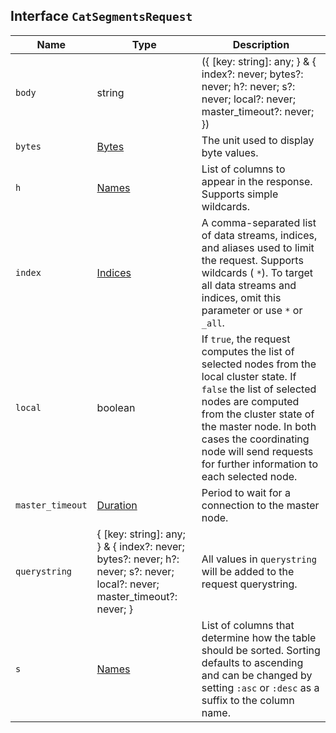 ## Interface `CatSegmentsRequest`

| Name | Type | Description |
| - | - | - |
| `body` | string | ({ [key: string]: any; } & { index?: never; bytes?: never; h?: never; s?: never; local?: never; master_timeout?: never; }) | All values in `body` will be added to the request body. |
| `bytes` | [Bytes](./Bytes.md) | The unit used to display byte values. |
| `h` | [Names](./Names.md) | List of columns to appear in the response. Supports simple wildcards. |
| `index` | [Indices](./Indices.md) | A comma-separated list of data streams, indices, and aliases used to limit the request. Supports wildcards ( `*`). To target all data streams and indices, omit this parameter or use `*` or `_all`. |
| `local` | boolean | If `true`, the request computes the list of selected nodes from the local cluster state. If `false` the list of selected nodes are computed from the cluster state of the master node. In both cases the coordinating node will send requests for further information to each selected node. |
| `master_timeout` | [Duration](./Duration.md) | Period to wait for a connection to the master node. |
| `querystring` | { [key: string]: any; } & { index?: never; bytes?: never; h?: never; s?: never; local?: never; master_timeout?: never; } | All values in `querystring` will be added to the request querystring. |
| `s` | [Names](./Names.md) | List of columns that determine how the table should be sorted. Sorting defaults to ascending and can be changed by setting `:asc` or `:desc` as a suffix to the column name. |
